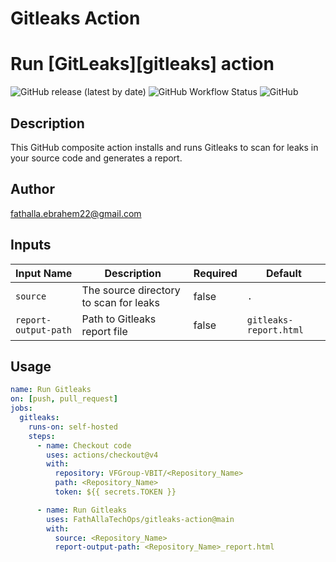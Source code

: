 # Gitleaks Action

# Run [GitLeaks][gitleaks] action

![GitHub release (latest by date)](https://img.shields.io/github/v/release/FathAllaTechOps/gitleaks-action)
![GitHub Workflow Status](https://img.shields.io/github/actions/workflow/status/FathAllaTechOps/gitleaks-action/ci.yml)
![GitHub](https://img.shields.io/github/license/FathAllaTechOps/gitleaks-action)


## Description

This GitHub composite action installs and runs Gitleaks to scan for leaks in your source code and generates a report.

## Author

[fathalla.ebrahem22@gmail.com](mailto:fathalla.ebrahem@gmail.com)

## Inputs

| Input Name       | Description                           | Required | Default                   |
|------------------|---------------------------------------|----------|---------------------------|
| `source`         | The source directory to scan for leaks| false    | `.`                       |
| `report-output-path` | Path to Gitleaks report file      | false    | `gitleaks-report.html`    |

## Usage

```yaml
name: Run Gitleaks
on: [push, pull_request]
jobs:
  gitleaks:
    runs-on: self-hosted
    steps:
      - name: Checkout code
        uses: actions/checkout@v4
        with:
          repository: VFGroup-VBIT/<Repository_Name>
          path: <Repository_Name>
          token: ${{ secrets.TOKEN }}

      - name: Run Gitleaks
        uses: FathAllaTechOps/gitleaks-action@main
        with:
          source: <Repository_Name>
          report-output-path: <Repository_Name>_report.html
```
